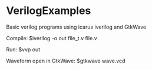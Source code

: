 # VerilogExamples
Basic verilog programs using icarus iverilog and GtkWave

Compile:
  $iverilog -o out file_t.v file.v

Run:
  $vvp out

Waveform open in GtkWave:
  $gtkwave wave.vcd 
